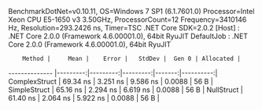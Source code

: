 
BenchmarkDotNet=v0.10.11, OS=Windows 7 SP1 (6.1.7601.0)
Processor=Intel Xeon CPU E5-1650 v3 3.50GHz, ProcessorCount=12
Frequency=3410146 Hz, Resolution=293.2426 ns, Timer=TSC
.NET Core SDK=2.0.2
  [Host]     : .NET Core 2.0.0 (Framework 4.6.00001.0), 64bit RyuJIT
  DefaultJob : .NET Core 2.0.0 (Framework 4.6.00001.0), 64bit RyuJIT


        Method |     Mean |    Error |   StdDev |  Gen 0 | Allocated |
-------------- |---------:|---------:|---------:|-------:|----------:|
 ComplexStruct | 69.34 ns | 3.251 ns | 9.586 ns | 0.0088 |      56 B |
  SimpleStruct | 65.16 ns | 2.294 ns | 6.619 ns | 0.0088 |      56 B |
    NullStruct | 61.40 ns | 2.064 ns | 5.922 ns | 0.0088 |      56 B |
